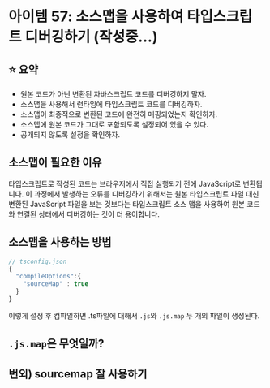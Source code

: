 # 아이템 57: 소스맵을 사용하여 타입스크립트 디버깅하기 (작성중...)

## ⭐ 요약
- 원본 코드가 아닌 변환된 자바스크립트 코드를 디버깅하지 말자.
- 소스맵을 사용해서 런타임에 타입스크립트 코드를 디버깅하자.
- 소스맵이 최종적으로 변환된 코드에 완전히 매핑되었는지 확인하자.
- 소스맵에 원본 코드가 그대로 포함되도록 설정되어 있을 수 있다.
- 공개되지 않도록 설정을 확인하자.

## 소스맵이 필요한 이유
타입스크립트로 작성된 코드는 브라우저에서 직접 실행되기 전에 JavaScript로 변환됩니다.
이 과정에서 발생하는 오류를 디버깅하기 위해서는 원본 타입스크립트 파일 대신 변환된 JavaScript 파일을 보는 것보다는 
타입스크립트 소스 맵을 사용하여 원본 코드와 연결된 상태에서 디버깅하는 것이 더 용이합니다.

## 소스맵을 사용하는 방법
```ts
// tsconfig.json
{
  "compileOptions":{
    "sourceMap" : true
  }
}
```
이렇게 설정 후 컴파일하면 .ts파일에 대해서 `.js`와 `.js.map` 두 개의 파일이 생성된다.

## `.js.map`은 무엇일까?

## 번외) sourcemap 잘 사용하기
